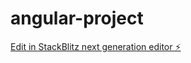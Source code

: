 # angular-project

[Edit in StackBlitz next generation editor ⚡️](https://stackblitz.com/~/github.com/allessi/angular-project)